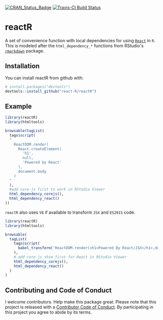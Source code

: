 [![CRAN_Status_Badge](http://www.r-pkg.org/badges/version/reactR)](https://cran.r-project.org/package=reactR)
[![Travis-CI Build Status](https://travis-ci.org/react-R/reactR.svg?branch=master)](https://travis-ci.org/react-R/reactR)

# reactR

A set of convenience function with local dependencies for using [`React`](https://facebook.github.io/react) in `R`.  This is modeled after the `html_dependency_*` functions from RStudio's [`rmarkdown`](https://github.com/rstudio/rmarkdown) package.

## Installation

You can install reactR from github with:

```R
# install.packages("devtools")
devtools::install_github("react-R/reactR")
```

## Example

```R
library(reactR)
library(htmltools)

browsable(tagList(
  tags$script(
  "
    ReactDOM.render(
      React.createElement(
        'h1',
        null,
        'Powered by React'
      ),
      document.body
    )
  "
  ),
  #add core-js first to work in RStudio Viewer
  html_dependency_corejs(),
  html_dependency_react()
))
```

`reactR` also uses `V8` if available to transform `JSX` and `ES2015` code.

```R
library(reactR)
library(htmltools)

browsable(
  tagList(
    tags$script(
      babel_transform('ReactDOM.render(<h1>Powered By React/JSX</h1>,document.body)')
    ),
    # add core-js shim first for React in RStudio Viewer
    html_dependency_corejs(),
    html_dependency_react()
  )
)
```

## Contributing and Code of Conduct

I welcome contributors.  Help make this package great.  Please note that this project is released with a [Contributor Code of Conduct](CONDUCT.md). By participating in this project you agree to abide by its terms.
